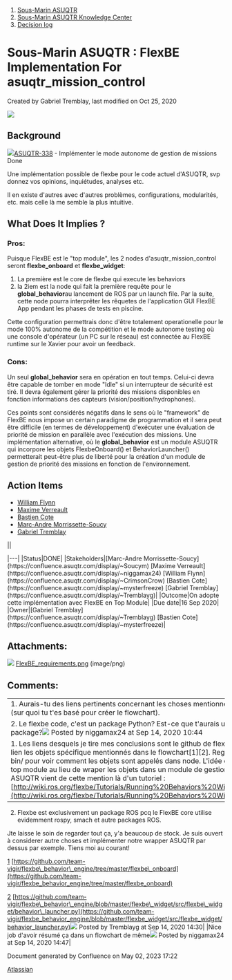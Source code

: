 1. [Sous-Marin ASUQTR](index.html)
2. [Sous-Marin ASUQTR Knowledge Center](Sous-Marin-ASUQTR-Knowledge-Center_5144578.html)
3. [Decision log](Decision-log_5144598.html)

# Sous-Marin ASUQTR : FlexBE Implementation For asuqtr\_mission\_control

Created by Gabriel Tremblay, last modified on Oct 25, 2020

![](attachments/37355618/37355619.png)

## Background

[![](https://jira.asuqtr.com/images/icons/issuetypes/story.svg)ASUQTR-338](https://jira.asuqtr.com/browse/ASUQTR-338?src=confmacro) - Implémenter le mode autonome de gestion de missions Done

Une implémentation possible de flexbe pour le code actuel d'ASUQTR, svp donnez vos opinions, inquiétudes, analyses etc.

Il en existe d'autres avec d'autres problèmes, configurations, modularités, etc. mais celle là me semble la plus intuitive.

## What Does It Implies ?

### **Pros:**

Puisque FlexBE est le "top module", les 2 nodes d'asuqtr\_mission\_control seront **flexbe\_onboard** et **flexbe\_widget**:

1. La première est le core de flexbe qui execute les behaviors
2. la 2iem est la node qui fait la première requête pour le **global\_behavior**au lancement de ROS par un launch file. Par la suite, cette node pourra interprêter les rêquetes de l'application GUI FlexBE App pendant les phases de tests en piscine.

Cette configuration permettrais donc d'être totalement operationelle pour le mode 100% autonome de la compétition et le mode autonome testing où une console d'opérateur (un PC sur le réseau) est connectée au FlexBE runtime sur le Xavier pour avoir un feedback.

### **Cons:**

Un seul **global\_behavior** sera en opération en tout temps. Celui-ci devra être capable de tomber en mode "Idle" si un interrupteur de sécurité est tiré. Il devra également gérer la priorité des missions disponibles en fonction informations des capteurs (vision/position/hydrophones).

Ces points sont considérés négatifs dans le sens où le "framework" de FlexBE nous impose un certain paradigme de programmation et il sera peut être difficile (en termes de développement) d'exécuter une évaluation de priorité de mission en parallèle avec l'exécution des missions. Une implémentation alternative, où le **global\_behavior** est un module ASUQTR qui incorpore les objets FlexbeOnboard() et BehaviorLauncher() permetterait peut-être plus de liberté pour la création d'un module de gestion de priorité des missions en fonction de l'environnement.

## Action Items

* [William Flynn](https://confluence.asuqtr.com/display/~CrimsonCrow)
* [Maxime Verreault](https://confluence.asuqtr.com/display/~niggamax24)
* [Bastien Cote](https://confluence.asuqtr.com/display/~mysterfreeze)
* [Marc-Andre Morrissette-Soucy](https://confluence.asuqtr.com/display/~Soucym)
* [Gabriel Tremblay](https://confluence.asuqtr.com/display/~Tremblayg)

||
<colgroup><col /><col /></colgroup>|---|
|Status|DONE|
|Stakeholders|[Marc-Andre Morrissette-Soucy](https://confluence.asuqtr.com/display/~Soucym) [Maxime Verreault](https://confluence.asuqtr.com/display/~niggamax24) [William Flynn](https://confluence.asuqtr.com/display/~CrimsonCrow) [Bastien Cote](https://confluence.asuqtr.com/display/~mysterfreeze) [Gabriel Tremblay](https://confluence.asuqtr.com/display/~Tremblayg)|
|Outcome|On adopte cette implémentation avec FlexBE en Top Module|
|Due date|<time>16 Sep 2020</time>|
|Owner|[Gabriel Tremblay](https://confluence.asuqtr.com/display/~Tremblayg) [Bastien Cote](https://confluence.asuqtr.com/display/~mysterfreeze)|

## Attachments:

![](images/icons/bullet_blue.gif) [FlexBE\_requirements.png](attachments/37355618/37355619.png) (image/png)

## Comments:

||
|---|
|<font>1. Aurais-tu des liens pertinents concernant les choses mentionnées dans la page? (sur quoi tu t'es basé pour créer le flowchart).
2. Le flexbe code, c'est un package Python? Est-ce que t'aurais un lien vers ce package?</font>![](images/icons/contenttypes/comment_16.png) Posted by niggamax24 at Sep 14, 2020 10:44|
|<font>1. Les liens desquels je tire mes conclusions sont le github de flexbe, je te mets en lien les objets spécifique mentionnés dans le flowchart\[1\]\[2\]. Regarde les dossier bin/ pour voir comment les objets sont appelés dans node. L'idée de garder flexbe en top module au lieu de wraper les objets dans un module de gestion de mission ASUQTR vient de cette mention là d'un tutoriel : [http://wiki.ros.org/flexbe/Tutorials/Running%20Behaviors%20Without%20Operator](http://wiki.ros.org/flexbe/Tutorials/Running%20Behaviors%20Without%20Operator)
2. Flexbe est exclusivement un package ROS pcq le FlexBE core utilise evidemment rospy, smach et autre packages ROS.

Jte laisse le soin de regarder tout ça, y'a beaucoup de stock. Je suis ouvert à considerer autre choses et implémenter notre wrapper ASUQTR par dessus par exemple. Tiens moi au courant!

[1](/pages/createpage.action?spaceKey=SUBUQTR&title=1) [https://github.com/team-vigir/flexbe\_behavior\_engine/tree/master/flexbe\_onboard](https://github.com/team-vigir/flexbe_behavior_engine/tree/master/flexbe_onboard)

[2](/pages/createpage.action?spaceKey=SUBUQTR&title=2) [https://github.com/team-vigir/flexbe\_behavior\_engine/blob/master/flexbe\_widget/src/flexbe\_widget/behavior\_launcher.py](https://github.com/team-vigir/flexbe_behavior_engine/blob/master/flexbe_widget/src/flexbe_widget/behavior_launcher.py)</font>![](images/icons/contenttypes/comment_16.png) Posted by Tremblayg at Sep 14, 2020 14:30|
|<font>Nice job d'avoir résumé ça dans un flowchart de même</font>![](images/icons/contenttypes/comment_16.png) Posted by niggamax24 at Sep 14, 2020 14:47|

Document generated by Confluence on May 02, 2023 17:22

[Atlassian](https://www.atlassian.com/)